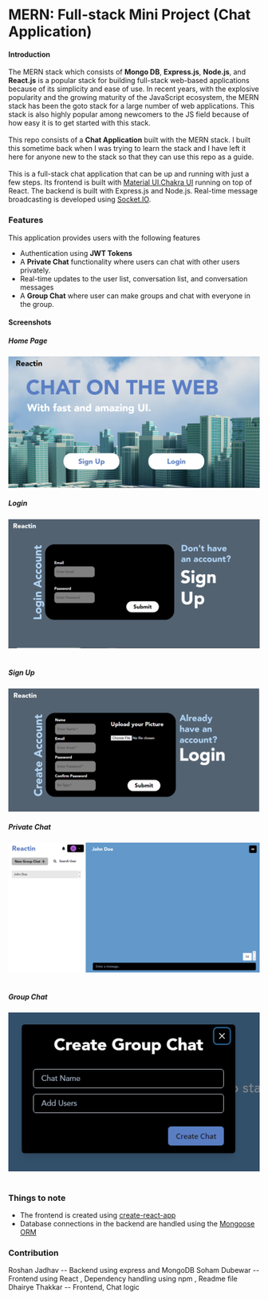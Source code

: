 # MERN: Full-stack Mini Project (Chat Application)

#### Introduction

The MERN stack which consists of **Mongo DB**, **Express.js**, **Node.js**, and **React.js** is a popular stack for building full-stack web-based applications because of its simplicity and ease of use. In recent years, with the explosive popularity and the growing maturity of the JavaScript ecosystem, the MERN stack has been the goto stack for a large number of web applications. This stack is also highly popular among newcomers to the JS field because of how easy it is to get started with this stack.
<br/><br/>
This repo consists of a **Chat Application** built with the MERN stack. I built this sometime back when I was trying to learn the stack and I have left it here for anyone new to the stack so that they can use this repo as a guide.
<br/><br/>
This is a full-stack chat application that can be up and running with just a few steps. 
Its frontend is built with [Material UI](https://material-ui.com/),[Chakra UI](https://chakra-ui.com/) running on top of React.
The backend is built with Express.js and Node.js.
Real-time message broadcasting is developed using [Socket.IO](https://socket.io/).

### Features

This application provides users with the following features
<br/>
* Authentication using **JWT Tokens**
* A **Private Chat** functionality where users can chat with other users privately.
* Real-time updates to the user list, conversation list, and conversation messages
* A **Group Chat** where user can make groups and chat with everyone in the group.

#### Screenshots
##### Home Page
![Home Page](https://github.com/Roshanlj/MERN_mini_project/blob/master/ss/mern1.PNG)
##### Login
![Login](https://github.com/Roshanlj/MERN_mini_project/blob/master/ss/mern3.PNG)
<br/><br/>
##### Sign Up 
![Sign Up](https://github.com/Roshanlj/MERN_mini_project/blob/master/ss/mern2.PNG)
##### Private Chat
![Private Chat](https://github.com/Roshanlj/MERN_mini_project/blob/master/ss/mern8.PNG)
<br/><br/>
##### Group Chat
![Group Chat](https://github.com/Roshanlj/MERN_mini_project/blob/master/ss/mern5.PNG)
<br/><br/>


### Things to note

* The frontend is created using [create-react-app](https://github.com/facebook/create-react-app)
* Database connections in the backend are handled using the [Mongoose ORM](https://mongoosejs.com/)


### Contribution 
Roshan Jadhav -- Backend using express and MongoDB 
Soham Dubewar -- Frontend using React , Dependency handling using npm , Readme file  
Dhairye Thakkar -- Frontend, Chat logic 
